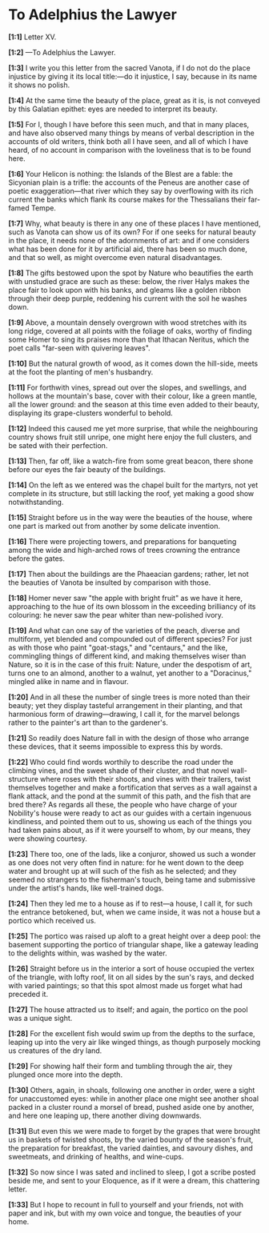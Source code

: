 # To Adelphius the Lawyer

**[1:1]** Letter XV.

**[1:2]** —To Adelphius the Lawyer.

**[1:3]** I write you this letter from the sacred Vanota, if I do not do the place injustice by giving it its local title:—do it injustice, I say, because in its name it shows no polish.

**[1:4]** At the same time the beauty of the place, great as it is, is not conveyed by this Galatian epithet: eyes are needed to interpret its beauty.

**[1:5]** For I, though I have before this seen much, and that in many places, and have also observed many things by means of verbal description in the accounts of old writers, think both all I have seen, and all of which I have heard, of no account in comparison with the loveliness that is to be found here.

**[1:6]** Your Helicon is nothing: the Islands of the Blest are a fable: the Sicyonian plain is a trifle: the accounts of the Peneus are another case of poetic exaggeration—that river which they say by overflowing with its rich current the banks which flank its course makes for the Thessalians their far-famed Tempe.

**[1:7]** Why, what beauty is there in any one of these places I have mentioned, such as Vanota can show us of its own? For if one seeks for natural beauty in the place, it needs none of the adornments of art: and if one considers what has been done for it by artificial aid, there has been so much done, and that so well, as might overcome even natural disadvantages.

**[1:8]** The gifts bestowed upon the spot by Nature who beautifies the earth with unstudied grace are such as these: below, the river Halys makes the place fair to look upon with his banks, and gleams like a golden ribbon through their deep purple, reddening his current with the soil he washes down.

**[1:9]** Above, a mountain densely overgrown with wood stretches with its long ridge, covered at all points with the foliage of oaks, worthy of finding some Homer to sing its praises more than that Ithacan Neritus, which the poet calls "far-seen with quivering leaves".

**[1:10]** But the natural growth of wood, as it comes down the hill-side, meets at the foot the planting of men's husbandry.

**[1:11]** For forthwith vines, spread out over the slopes, and swellings, and hollows at the mountain's base, cover with their colour, like a green mantle, all the lower ground: and the season at this time even added to their beauty, displaying its grape-clusters wonderful to behold.

**[1:12]** Indeed this caused me yet more surprise, that while the neighbouring country shows fruit still unripe, one might here enjoy the full clusters, and be sated with their perfection.

**[1:13]** Then, far off, like a watch-fire from some great beacon, there shone before our eyes the fair beauty of the buildings.

**[1:14]** On the left as we entered was the chapel built for the martyrs, not yet complete in its structure, but still lacking the roof, yet making a good show notwithstanding.

**[1:15]** Straight before us in the way were the beauties of the house, where one part is marked out from another by some delicate invention.

**[1:16]** There were projecting towers, and preparations for banqueting among the wide and high-arched rows of trees crowning the entrance before the gates.

**[1:17]** Then about the buildings are the Phaeacian gardens; rather, let not the beauties of Vanota be insulted by comparison with those.

**[1:18]** Homer never saw "the apple with bright fruit" as we have it here, approaching to the hue of its own blossom in the exceeding brilliancy of its colouring: he never saw the pear whiter than new-polished ivory.

**[1:19]** And what can one say of the varieties of the peach, diverse and multiform, yet blended and compounded out of different species? For just as with those who paint "goat-stags," and "centaurs," and the like, commingling things of different kind, and making themselves wiser than Nature, so it is in the case of this fruit: Nature, under the despotism of art, turns one to an almond, another to a walnut, yet another to a "Doracinus," mingled alike in name and in flavour.

**[1:20]** And in all these the number of single trees is more noted than their beauty; yet they display tasteful arrangement in their planting, and that harmonious form of drawing—drawing, I call it, for the marvel belongs rather to the painter's art than to the gardener's.

**[1:21]** So readily does Nature fall in with the design of those who arrange these devices, that it seems impossible to express this by words.

**[1:22]** Who could find words worthily to describe the road under the climbing vines, and the sweet shade of their cluster, and that novel wall-structure where roses with their shoots, and vines with their trailers, twist themselves together and make a fortification that serves as a wall against a flank attack, and the pond at the summit of this path, and the fish that are bred there? As regards all these, the people who have charge of your Nobility's house were ready to act as our guides with a certain ingenuous kindliness, and pointed them out to us, showing us each of the things you had taken pains about, as if it were yourself to whom, by our means, they were showing courtesy.

**[1:23]** There too, one of the lads, like a conjuror, showed us such a wonder as one does not very often find in nature: for he went down to the deep water and brought up at will such of the fish as he selected; and they seemed no strangers to the fisherman's touch, being tame and submissive under the artist's hands, like well-trained dogs.

**[1:24]** Then they led me to a house as if to rest—a house, I call it, for such the entrance betokened, but, when we came inside, it was not a house but a portico which received us.

**[1:25]** The portico was raised up aloft to a great height over a deep pool: the basement supporting the portico of triangular shape, like a gateway leading to the delights within, was washed by the water.

**[1:26]** Straight before us in the interior a sort of house occupied the vertex of the triangle, with lofty roof, lit on all sides by the sun's rays, and decked with varied paintings; so that this spot almost made us forget what had preceded it.

**[1:27]** The house attracted us to itself; and again, the portico on the pool was a unique sight.

**[1:28]** For the excellent fish would swim up from the depths to the surface, leaping up into the very air like winged things, as though purposely mocking us creatures of the dry land.

**[1:29]** For showing half their form and tumbling through the air, they plunged once more into the depth.

**[1:30]** Others, again, in shoals, following one another in order, were a sight for unaccustomed eyes: while in another place one might see another shoal packed in a cluster round a morsel of bread, pushed aside one by another, and here one leaping up, there another diving downwards.

**[1:31]** But even this we were made to forget by the grapes that were brought us in baskets of twisted shoots, by the varied bounty of the season's fruit, the preparation for breakfast, the varied dainties, and savoury dishes, and sweetmeats, and drinking of healths, and wine-cups.

**[1:32]** So now since I was sated and inclined to sleep, I got a scribe posted beside me, and sent to your Eloquence, as if it were a dream, this chattering letter.

**[1:33]** But I hope to recount in full to yourself and your friends, not with paper and ink, but with my own voice and tongue, the beauties of your home.

